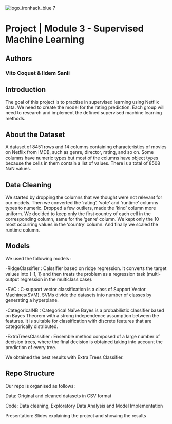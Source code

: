 
![logo_ironhack_blue 7](https://user-images.githubusercontent.com/23629340/40541063-a07a0a8a-601a-11e8-91b5-2f13e4e6b441.png)

# Project | Module 3 - Supervised Machine Learning 

## Authors
### Vito Coquet & Ildem Sanli 

## Introduction

The goal of this project is to practise in supervised learning using Netflix data. We need to create the model for the rating prediction. 
Each group will need to research and implement the defined supervised machine learning methods.

## About the Dataset

A dataset of 8451 rows and 14 columns containing characteristics of movies on Netflix from IMDB, such as genre, director, rating, and so on.
Some columns have numeric types but most of the columns have object types because the cells in them contain a list of values. There is a total of 8508 NaN values.

## Data Cleaning 

We started by dropping the columns that we thought were not relevant for our models.
Then we converted the ‘rating’, ‘vote’ and ‘runtime’ columns types to numeric.
Dropped a few outliers, made the ‘kind’ column more uniform.
We decided to keep only the first country of each cell in the corresponding column, same for the ‘genre’ column.
We kept only the 10 most occurring values in the ‘country’ column.
And finally we scaled the runtime column.

## Models 

We used the following models :

-RidgeClassifier : Calssifier based on ridge regression. It converts the target values into {-1, 1} and then treats the problem as a regression task (multi-output regression in the multiclass case).

-SVC : C-support vector classification is a class of Support Vector Machines(SVM). SVMs divide the datasets into number of classes by generating a hyperplane.

-CategoricalNB : Categorical Naïve Bayes is a probabilistic classifier based on Bayes Theorem with a strong independence assumption between the features.
It is suitable for classification with discrete features that are categorically distributed.

-ExtraTreesClassifier : Ensemble method composed of a large number of decision trees, where the final decision is obtained taking into account the prediction of every tree. 

We obtained the best results with Extra Trees Classifier. 

## Repo Structure

Our repo is organised as follows:

Data: Original and cleaned datasets in CSV format

Code: Data cleaning, Exploratory Data Analysis and Model Implementation

Presentation: Slides explaining the project and showing the results
